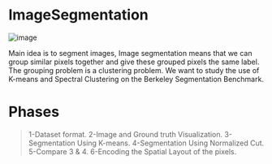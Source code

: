 # ImageSegmentation
![image](https://user-images.githubusercontent.com/62190422/132345010-6139eab6-19ff-4981-8da8-61fc30a058a3.png)

Main idea is to segment images, Image segmentation means that we can group similar pixels together and give these grouped pixels the same label. The grouping problem is a clustering problem. We want to study the use of K-means and Spectral Clustering on the Berkeley Segmentation Benchmark.
# Phases
> 1-Dataset format.
> 2-Image and Ground truth Visualization.
3-Segmentation Using K-means.
4-Segmentation Using Normalized Cut.
5-Compare 3 & 4.
6-Encoding the Spatial Layout of the pixels.
